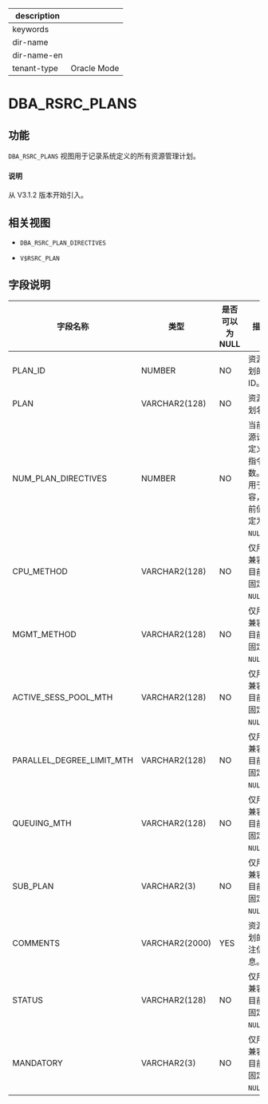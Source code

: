 |description||
|---|---|
|keywords||
|dir-name||
|dir-name-en||
|tenant-type|Oracle Mode|

# DBA_RSRC_PLANS

## 功能

`DBA_RSRC_PLANS` 视图用于记录系统定义的所有资源管理计划。

<main id="notice" type='explain'>
  <h4>说明</h4>
  <p>从 V3.1.2 版本开始引入。</p>
</main>

## 相关视图

* `DBA_RSRC_PLAN_DIRECTIVES`

* `V$RSRC_PLAN`

## 字段说明

|           字段名称            |       类型       | 是否可以为 NULL |                         描述                         |
|---------------------------|----------------|------------|----------------------------------------------------|
| PLAN_ID                   | NUMBER         | NO         | 资源计划的 ID。                                          |
| PLAN                      | VARCHAR2(128)  | NO         | 资源计划名。                                             |
| NUM_PLAN_DIRECTIVES       | NUMBER         | NO         | 当前资源计划定义的指令数。仅用于兼容，目前值固定为 `NULL`。 |
| CPU_METHOD                | VARCHAR2(128)  | NO         | 仅用于兼容，目前值固定为 `NULL`。                               |
| MGMT_METHOD               | VARCHAR2(128)  | NO         | 仅用于兼容，目前值固定为 `NULL`。                               |
| ACTIVE_SESS_POOL_MTH      | VARCHAR2(128)  | NO         | 仅用于兼容，目前值固定为 `NULL`。                               |
| PARALLEL_DEGREE_LIMIT_MTH | VARCHAR2(128)  | NO         | 仅用于兼容，目前值固定为 `NULL`。                               |
| QUEUING_MTH               | VARCHAR2(128)  | NO         | 仅用于兼容，目前值固定为 `NULL`。                               |
| SUB_PLAN                  | VARCHAR2(3)    | NO         | 仅用于兼容，目前值固定为 `NULL`。                               |
| COMMENTS                  | VARCHAR2(2000) | YES        | 资源计划的备注信息。                                         |
| STATUS                    | VARCHAR2(128)  | NO         | 仅用于兼容，目前值固定为 `NULL`。                               |
| MANDATORY                 | VARCHAR2(3)    | NO         | 仅用于兼容，目前值固定为 `NULL`。                               |

